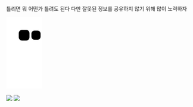 틀리면 뭐 어떤가
틀려도 된다
다만 잘못된 정보를 공유하지 않기 위해 많이 노력하자

![snake svg](https://github.com/swon95/swon95/blob/output/github-contribution-grid-snake.svg)

<img src="https://img.shields.io/badge/Python-3776AB?style=flat-square&logo=python&logoColor=white"/>
<img src="https://img.shields.io/badge/Pandas-150458?style=flat-square&logo=pandas&logoColor=white"/>
